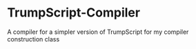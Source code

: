 # TrumpScript-Compiler
A compiler for a simpler version of TrumpScript for my compiler construction class

